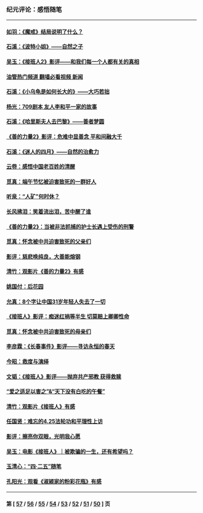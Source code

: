 ### 纪元评论：感悟随笔
---
#### [如羽：《魔戒》结局说明了什么？](../../pages/nsc1035/n14048860.md?08100330) 
#### [石溪：《波特小姐》——自然之子](../../pages/nsc1035/n14048291.md?08100330) 
#### [吴玉：《接班人2》影评——和我们每一个人都有关的真相](../../pages/nsc1035/n14041114.md?08100330) 
#### [油管热门频道 翻墙必看视频 新闻](ok?08100330)
#### [石溪：《小乌龟是如何长大的》——大巧若拙](../../pages/nsc1035/n14037479.md?08100330) 
#### [杨光：709剧本 友人李和平一家的故事](../../pages/nsc1035/n14032047.md?08100330) 
#### [石溪：《哈里斯夫人去巴黎》——善者梦圆](../../pages/nsc1035/n14031778.md?08100330) 
#### [《善的力量2》影评：危难中显善念 平和间融大千](../../pages/nsc1035/n14028390.md?08100330) 
#### [石溪：《迷人的四月》——自然的治愈力](../../pages/nsc1035/n14027049.md?08100330) 
#### [云卷：感悟中国老百姓的清醒](../../pages/nsc1035/n14025152.md?08100330) 
#### [觅真：端午节忆被迫害致死的一群好人](../../pages/nsc1035/n14020985.md?08100330) 
#### [听泉：“人矿”何时休？](../../pages/nsc1035/n14016609.md?08100330) 
#### [长风拂泪：笑着流出泪，苦中醒了谁](../../pages/nsc1035/n14016469.md?08100330) 
#### [《善的力量2》：当被非法抓捕的护士长遇上受伤的刑警](../../pages/nsc1035/n14015561.md?08100330) 
#### [觅真：怀念被中共迫害致死的父亲们](../../pages/nsc1035/n14014258.md?08100330) 
#### [影评：慈悲唤纯良，大善能熔钢](../../pages/nsc1035/n14010867.md?08100330) 
#### [清竹：观影片《善的力量2》有感](../../pages/nsc1035/n14010015.md?08100330) 
#### [姚国付：后花园](../../pages/nsc1035/n14005301.md?08100330) 
#### [允真：8个字让中国31岁年轻人失去了一切](../../pages/nsc1035/n13999093.md?08100330) 
#### [《接班人》影评：痴迷红祸等半生 切莫赔上卿卿性命](../../pages/nsc1035/n13998676.md?08100330) 
#### [觅真：怀念被中共迫害致死的母亲们](../../pages/nsc1035/n13997271.md?08100330) 
#### [李彦霖：《长春事件》影评——寻访永恒的春天](../../pages/nsc1035/n13995112.md?08100330) 
#### [今昭：救度与演绎](../../pages/nsc1035/n13992670.md?08100330) 
#### [文韬：《接班人》影评——抛弃共产邪教 获得救赎](../../pages/nsc1035/n13990160.md?08100330) 
#### [“爱之适足以害之”&“天下没有白吃的午餐”](../../pages/nsc1035/n13988391.md?08100330) 
#### [清竹：观影片《接班人》有感](../../pages/nsc1035/n13983561.md?08100330) 
#### [任国贤：难忘的4.25法轮功和平理性上访](../../pages/nsc1035/n13983482.md?08100330) 
#### [影评：擦亮你双眼，光明我心愿](../../pages/nsc1035/n13982333.md?08100330) 
#### [吴玉：电影《接班人》｜被欺骗的一生，还有希望吗？](../../pages/nsc1035/n13981972.md?08100330) 
#### [玉清心：“四·二五”随笔](../../pages/nsc1035/n13978628.md?08100330) 
#### [孔阳光：观看《淑颍家的粉彩花瓶》有感](../../pages/nsc1035/n13967929.md?08100330) 

---
#### 第 [ [57](./57.md?08100330) / [56](./56.md?08100330) / [55](./55.md?08100330) / [54](./54.md?08100330) / [53](./53.md?08100330) / [52](./52.md?08100330) / [51](./51.md?08100330) / [50](./50.md?08100330) ] 页

